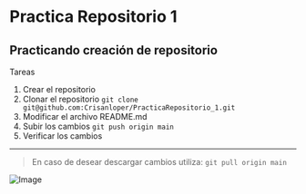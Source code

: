 # Practica Repositorio 1
## Practicando creación de repositorio
Tareas
1. Crear el repositorio
2. Clonar el repositorio
` git clone git@github.com:Crisanloper/PracticaRepositorio_1.git `
3. Modificar el archivo README.md
4. Subir los cambios
` git push origin main `
5. Verificar los cambios

---
> En caso de desear descargar cambios utiliza:
` git pull origin main `


![Image](https://github.com/fluidicon.png)

